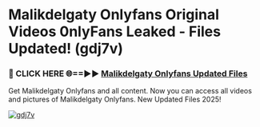 # Malikdelgaty Onlyfans Original Videos 0nlyFans Leaked - Files Updated! (gdj7v)

<h3>🔴 CLICK HERE 🌐==►► <a href="https://tinyurl.com/ehrbuxhb" rel="nofollow">Malikdelgaty Onlyfans Updated Files</a></h3>

Get Malikdelgaty Onlyfans and all content. Now you can access all videos and pictures of Malikdelgaty Onlyfans. New Updated Files 2025!

[![gdj7v](https://i.imgur.com/lVYEuWS.gif)](https://tinyurl.com/ehrbuxhb)
